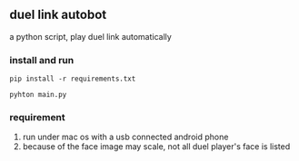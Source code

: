## duel link autobot

a python script, play duel link automatically

### install and run

```
pip install -r requirements.txt

pyhton main.py
```

### requirement

1. run under mac os with a usb connected android phone 
2. because of the face image may scale, not all duel player's face is listed